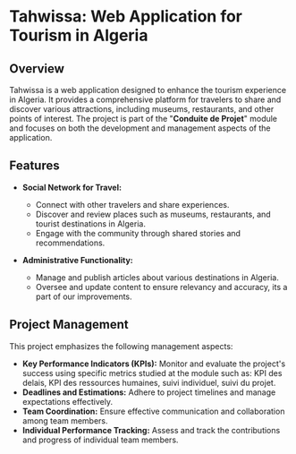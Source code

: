 # Tahwissa: Web Application for Tourism in Algeria

## Overview

Tahwissa is a web application designed to enhance the tourism experience in Algeria. It provides a comprehensive platform for travelers to share and discover various attractions, including museums, restaurants, and other points of interest. The project is part of the "**Conduite de Projet**" module and focuses on both the development and management aspects of the application.

## Features

- **Social Network for Travel:**
  - Connect with other travelers and share experiences.
  - Discover and review places such as museums, restaurants, and tourist destinations in Algeria.
  - Engage with the community through shared stories and recommendations.

- **Administrative Functionality:**
  - Manage and publish articles about various destinations in Algeria.
  - Oversee and update content to ensure relevancy and accuracy, its a part of our improvements.

## Project Management

This project emphasizes the following management aspects:
- **Key Performance Indicators (KPIs):** Monitor and evaluate the project's success using specific metrics studied at the module such as: KPI des delais, KPI des ressources humaines, suivi individuel, suivi du projet. 
- **Deadlines and Estimations:** Adhere to project timelines and manage expectations effectively.
- **Team Coordination:** Ensure effective communication and collaboration among team members.
- **Individual Performance Tracking:** Assess and track the contributions and progress of individual team members.


